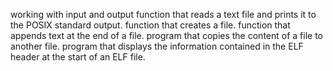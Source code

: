 working with input and output function that reads a text file and prints it to the POSIX standard output. function that creates a file. function that appends text at the end of a file. program that copies the content of a file to another file. program that displays the information contained in the ELF header at the start of an ELF file.
